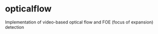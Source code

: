 opticalflow
===========

Implementation of video-based optical flow and FOE (focus of expansion) detection